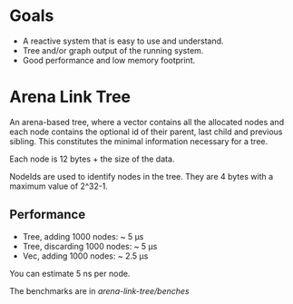 # Goals

- A reactive system that is easy to use and understand.
- Tree and/or graph output of the running system.
- Good performance and low memory footprint.

# Arena Link Tree

An arena-based tree, where a vector contains all the allocated nodes and
each node contains the optional id of their parent, last child and
previous sibling. This constitutes the minimal information necessary for a tree.

Each node is 12 bytes + the size of the data.

NodeIds are used to identify nodes in the tree. They are 4 bytes with a maximum value of 2^32-1.

## Performance

- Tree, adding 1000 nodes: ~ 5 µs
- Tree, discarding 1000 nodes: ~ 5 µs
- Vec, adding 1000 nodes: ~ 2.5 µs

You can estimate 5 ns per node.

The benchmarks are in _arena-link-tree/benches_
